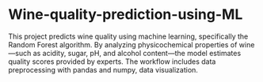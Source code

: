 # Wine-quality-prediction-using-ML
This project predicts wine quality using machine learning, specifically the Random Forest algorithm. By analyzing physicochemical properties of wine—such as acidity, sugar, pH, and alcohol content—the model estimates quality scores provided by experts. The workflow includes data preprocessing with pandas and numpy, data visualization.
